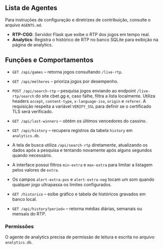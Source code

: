 ## Lista de Agentes

Para instruções de configuração e diretrizes de contribuição, consulte o arquivo `AGENTS.md`.

- **RTP-CGG**: Servidor Flask que exibe o RTP dos jogos em tempo real.
- **Analytics**: Registra o histórico de RTP no banco SQLite para exibição na página de analytics.

## Funções e Comportamentos

- `GET /api/games` – retorna jogos consultando `/live-rtp`.
- `GET /api/melhores` – prioriza jogos por desempenho.
- `POST /api/search-rtp` – pesquisa jogos enviando ao endpoint `/live-rtp/search` do site cbet.gg e, caso falhe, filtra a lista localmente. Utiliza headers `accept`, `content-type`, `x-language-iso`, `origin` e `referer`. A requisição respeita a variável `VERIFY_SSL` para definir se o certificado TLS será verificado.
- `GET /api/last-winners` – obtém os últimos vencedores do cassino.
- `GET /api/history` – recupera registros da tabela `history` em `analytics.db`.
- A tela de busca utiliza `/api/search-rtp` diretamente, atualizando os dados após a pesquisa e tentando novamente após alguns segundos quando necessário.

- A interface possui filtros `min-extra` e `max-extra` para limitar a listagem pelos valores de `extra`.
- Os campos `alert-extra-pos` e `alert-extra-neg` tocam um som quando qualquer jogo ultrapassa os limites configurados.


- `GET /historico` – exibe gráfico e tabela de históricos gravados em banco local.
- `GET /api/history?period=` – retorna médias diárias, semanais ou mensais do RTP.


### Permissões

O agente de analytics precisa de permissão de leitura e escrita no arquivo `analytics.db`.


